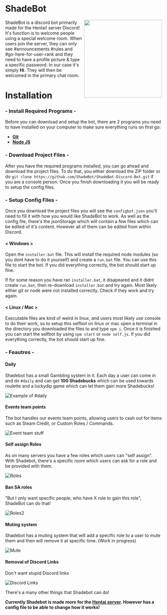 # ShadeBot
<img src="https://alipoodle.me/i/96NdQ.png" align="right" height="250" width="250" />

ShadeBot is a discord bot primarily made for the Hentai! server Discord! It's function is to welcome people using a special welcome room. When users join the server, they can only see #announcements #rules and #go-here-for-user-rank and they need to have a profile picture &  type a specific password. In our case it's simply **Hi**. They will then be welcomed in the primary chat room.

# Installation

### - Install Required Programs -

Before you can download and setup the bot, there are 2 programs you need to have installed on your computer to make sure everything runs on first go:

- [**Git**](https://git-scm.com/downloads)
- [**Node JS**](https://nodejs.org/en/download/current/)

### - Download Project Files -

After you have the required programs installed, you can go ahead and download the project files. To do that, you either download the ZIP folder or do `git clone https://github.com/ShadeBot/ShadeBot-Discord-Bot.git` if you are a console person. Once you finish downloading it you will be ready to setup the config files.

### - Setup Config Files -

Once you download the project files you will see the `configbot.json` you'll need to fill it with how you would like ShadeBot to work.
As well as the config file, there's the jsonStorage which will contain a few files which can be edited of it's content. However all of them can be edited from within Discord.

#### < Windows >

Open the `installer.bat` file. This will install the required node modules (so you dont have to do it yourself) and create a `run.bat` file. You can use this file to start the bot. If you did everything correctly, the bot should start up fine.

If for some reason you have ran `installer.bat`, it disapeared and it didnt create `run.bat`, then re-download `installer.bat` and try again. Most likely either git or node were not installed correctly. Check if they work and try again.


#### < Linux / Mac >

Executable files are kind of weird in linux, and users most likely use console to do their work, so to setup this selfbot on linux or mac open a terminal in the directory you downloaded the files to and type `npm i`. Once it is finished you can start the selfbot by using `npm start` or `node self.js`. If you did everything correctly, the bot should start up fine.

### - Feautres -

#### Daily
Shadebot has a small Gambling system in it. Each day a user can come in and do ``#daily`` and can get **100 Shadebucks** which can be used towards roulette and a luckydip game which can let them gain more Shadebucks!

![Example of #daily](https://alipoodle.me/i/DRSuJ.png)

#### Events team points
The bot  handles our events team points, allowing users to cash out for items such as Steam Credit, or Custom Roles / Commands.

![Event team stuff](https://alipoodle.me/i/LhIC2.png)

#### Self assign Roles
As on many servers you have a few roles which users can "self assign". With Shadebot, there's a specific room which users can ask for a role and be provided with them.

![Roles](https://alipoodle.me/i/EzlLX.png)

#### Ban SA roles
"But I only want specific people, who have X role to gain this role", ShadeBot can do that!

![Roles2](https://alipoodle.me/i/r8V2H.png)

#### Muting system
Shadebot has a muting system that will add a specific role to a user to mute them and then will remove it at specific time. (Work in progress)

![Mute](https://alipoodle.me/i/PoFad.png)

#### Removal of Discord Links
Don't want stupid Discord links

![Discord Links](https://alipoodle.me/i/AjDof.png)

There's a many other things that Shadebot can do!

**Currently Shadebot is made more for the [Hentai server](https://discord.gg/0rJcIjZ54vYONbfJ). However has a config file to be able to change how it works!**
